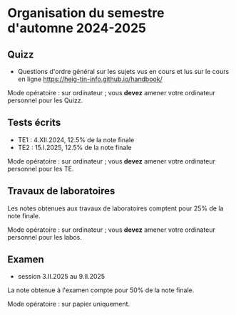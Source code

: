 # Organisation du semestre d'automne 2024-2025

## Quizz

- Questions d'ordre général sur les sujets vus en cours et lus sur le cours en ligne https://heig-tin-info.github.io/handbook/

Mode opératoire : sur ordinateur ; vous **devez** amener votre ordinateur personnel pour les Quizz.


## Tests écrits

- TE1 : 4.XII.2024, 12.5% de la note finale
- TE2 : 15.I.2025, 12.5% de la note finale

Mode opératoire : sur ordinateur ; vous **devez** amener votre ordinateur personnel pour les TE.

## Travaux de laboratoires

Les notes obtenues aux travaux de laboratoires comptent pour 25% de la note finale.

Mode opératoire : sur ordinateur ; vous **devez** amener votre ordinateur personnel pour les labos.

## Examen

- session 3.II.2025 au 9.II.2025

La note obtenue à l'examen compte pour 50% de la note finale.

Mode opératoire : sur papier uniquement.
